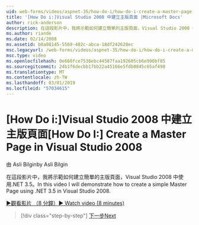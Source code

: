 ```yaml
---
uid: web-forms/videos/aspnet-35/how-do-i/how-do-i-create-a-master-page-in-visual-studio-2008
title: '[How Do i:]Visual Studio 2008 中建立主版頁面 |Microsoft Docs'
author: rick-anderson
description: 在這段影片中，我將示範如何建立簡單的主版頁面，Visual Studio 2008 中使用.NET 3.5。
ms.author: riande
ms.date: 02/14/2008
ms.assetid: b0a08145-5569-482c-abca-18df242628ec
msc.legacyurl: /web-forms/videos/aspnet-35/how-do-i/how-do-i-create-a-master-page-in-visual-studio-2008
msc.type: video
ms.openlocfilehash: 0e660fce7536ebc44587faa192605cb6e990bf85
ms.sourcegitcommit: 24b1f6decbb17bb22a45166e5fdb0845c65af498
ms.translationtype: MT
ms.contentlocale: zh-TW
ms.lasthandoff: 03/01/2019
ms.locfileid: "57034615"
---
```

<a name="how-do-i-create-a-master-page-in-visual-studio-2008"></a><span data-ttu-id="975a4-103">[How Do i:]Visual Studio 2008 中建立主版頁面</span><span class="sxs-lookup"><span data-stu-id="975a4-103">[How Do I:] Create a Master Page in Visual Studio 2008</span></span>
====================
<span data-ttu-id="975a4-104">由 Asli Bilgin</span><span class="sxs-lookup"><span data-stu-id="975a4-104">by Asli Bilgin</span></span>

<span data-ttu-id="975a4-105">在這段影片中，我將示範如何建立簡單的主版頁面，Visual Studio 2008 中使用.NET 3.5。</span><span class="sxs-lookup"><span data-stu-id="975a4-105">In this video I will demonstrate how to create a simple Master Page using .NET 3.5 in Visual Studio 2008.</span></span>

[<span data-ttu-id="975a4-106">&#9654;觀看影片 （8 分鐘）</span><span class="sxs-lookup"><span data-stu-id="975a4-106">&#9654; Watch video (8 minutes)</span></span>](https://channel9.msdn.com/Blogs/ASP-NET-Site-Videos/how-do-i-create-a-master-page-in-visual-studio-2008)

> [!div class="step-by-step"]
> [<span data-ttu-id="975a4-107">下一步</span><span class="sxs-lookup"><span data-stu-id="975a4-107">Next</span></span>](how-do-i-create-nested-master-page-in-visual-studio-2008.md)
